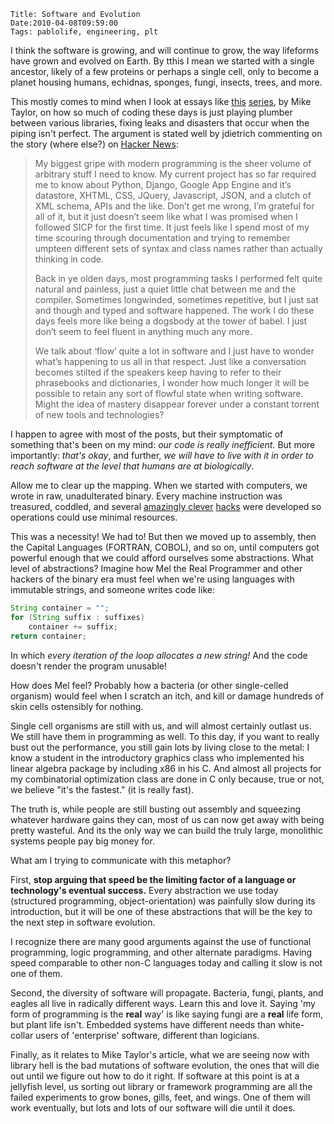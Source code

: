    Title: Software and Evolution
    Date:2010-04-08T09:59:00
    Tags: pablolife, engineering, plt

I think the software is growing, and will continue to grow, the way lifeforms have grown
and evolved on Earth.  By tthis I mean we started with a single
ancestor, likely of a few proteins or perhaps a single cell, only to become a
planet housing humans, echidnas, sponges, fungi, insects, trees, and more.

This mostly comes to mind when I look at essays like [this][1] [series][2], by
Mike Taylor, on how so much of coding these days is just playing plumber
between various libraries, fixing leaks and disasters that occur when the
piping isn't perfect. The argument is stated well by jdietrich commenting on
the story (where else?) on [Hacker News][3]:

> My biggest gripe with modern programming is the sheer volume of arbitrary
> stuff I need to know. My current project has so far required me to know about
> Python, Django, Google App Engine and it’s datastore, XHTML, CSS, JQuery,
> Javascript, JSON, and a clutch of XML schema, APIs and the like. Don’t get me
> wrong, I’m grateful for all of it, but it just doesn’t seem like what I was
> promised when I followed SICP for the first time. It just feels like I spend
> most of my time scouring through documentation and trying to remember umpteen
> different sets of syntax and class names rather than actually thinking in
> code.
>
> Back in ye olden days, most programming tasks I performed felt quite natural
> and painless, just a quiet little chat between me and the compiler. Sometimes
> longwinded, sometimes repetitive, but I just sat and though and typed and
> software happened. The work I do these days feels more like being a dogsbody
> at the tower of babel. I just don’t seem to feel fluent in anything much any
> more.
>
>
> We talk about ‘flow’ quite a lot in software and I just have to wonder what’s
> happening to us all in that respect. Just like a conversation becomes stilted
> if the speakers keep having to refer to their phrasebooks and dictionaries, I
> wonder how much longer it will be possible to retain any sort of flowful state
> when writing software. Might the idea of mastery disappear forever under a
> constant torrent of new tools and technologies?

I happen to agree with most of the posts, but their symptomatic of something
that's been on my mind: _our code is really inefficient._ But more
importantly: _that's okay_, and further, _we will have to live with it in
order to reach software at the level that humans are at biologically_.

Allow me to clear up the mapping. When we started with computers, we wrote in
raw, unadulterated binary. Every machine instruction was treasured, coddled,
and several [amazingly clever][4] [hacks][5] were developed so operations
could use minimal resources.

This was a necessity! We had to! But then we moved up to assembly, then the
Capital Languages (FORTRAN, COBOL), and so on, until computers got powerful
enough that we could afford ourselves some abstractions. What level of
abstractions? Imagine how Mel the Real Programmer and other hackers of the
binary era must feel when we're using languages with immutable strings, and
someone writes code like:

```java
String container = "";
for (String suffix : suffixes)
    container += suffix;
return container;
```

In which _every iteration of the loop allocates a new string!_ And the code
doesn't render the program unusable!

How does Mel feel? Probably how a bacteria (or other single-celled organism)
would feel when I scratch an itch, and kill or damage hundreds of skin cells
ostensibly for nothing.

Single cell organisms are still with us, and will almost certainly outlast us.
We still have them in programming as well. To this day, if you want to really
bust out the performance, you still gain lots by living close to the metal: I
know a student in the introductory graphics class who implemented his linear
algebra package by including x86 in his C. And almost all projects for my
combinatorial optimization class are done in C only because, true or not, we
believe "it's the fastest." (it is really fast).

The truth is, while people are still busting out assembly and squeezing
whatever hardware gains they can, most of us can now get away with being
pretty wasteful. And its the only way we can build the truly large, monolithic
systems people pay big money for.

What am I trying to communicate with this metaphor?

First, **stop arguing that speed be the limiting factor of a language or
technology's eventual success.** Every abstraction we use today (structured
programming, object-orientation) was painfully slow during its introduction,
but it will be one of these abstractions that will be the key to the next step
in software evolution.

I recognize there are many good arguments against the use of functional
programming, logic programming, and other alternate paradigms. Having speed
comparable to other non-C languages today and calling it slow is not one of
them.

Second, the diversity of software will propagate. Bacteria, fungi, plants, and
eagles all live in radically different ways. Learn this and love it. Saying
'my form of programming is the **real** way' is like saying fungi are a
**real** life form, but plant life isn't. Embedded systems have different
needs than white-collar users of 'enterprise' software, different than
logicians.

Finally, as it relates to Mike Taylor's article, what we are seeing now with
library hell is the bad mutations of software evolution, the ones that will
die out until we figure out how to do it right. If software at this point is
at a jellyfish level, us sorting out library or framework programming are all
the failed experiments to grow bones, gills, feet, and wings. One of them will
work eventually, but lots and lots of our software will die until it does.


   [1]: http://www.pragprog.com/magazines/2010-04/tangled-up-in-tools
   [2]: http://reprog.wordpress.com/2010/03/03/whatever-happened-to-programming/
   [3]: http://news.ycombinator.com
   [4]: http://www.hackersdelight.org/
   [5]: http://www.cs.utah.edu/~elb/folklore/mel.html
